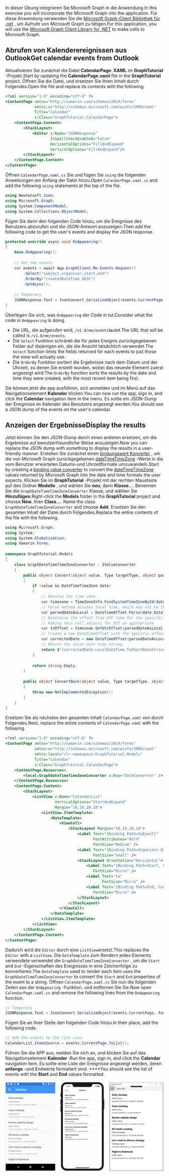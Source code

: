 <!-- markdownlint-disable MD002 MD041 -->

<span data-ttu-id="123f2-101">In dieser Übung integrieren Sie Microsoft Graph in die Anwendung.</span><span class="sxs-lookup"><span data-stu-id="123f2-101">In this exercise you will incorporate the Microsoft Graph into the application.</span></span> <span data-ttu-id="123f2-102">Für diese Anwendung verwenden Sie die [Microsoft Graph-Client Bibliothek für .net](https://github.com/microsoftgraph/msgraph-sdk-dotnet) , um Aufrufe von Microsoft Graph zu tätigen.</span><span class="sxs-lookup"><span data-stu-id="123f2-102">For this application, you will use the [Microsoft Graph Client Library for .NET](https://github.com/microsoftgraph/msgraph-sdk-dotnet) to make calls to Microsoft Graph.</span></span>

## <a name="get-calendar-events-from-outlook"></a><span data-ttu-id="123f2-103">Abrufen von Kalenderereignissen aus Outlook</span><span class="sxs-lookup"><span data-stu-id="123f2-103">Get calendar events from Outlook</span></span>

<span data-ttu-id="123f2-104">Aktualisieren Sie zunächst die Datei **CalendarPage. XAML** im **GraphTutorial** -Projekt.</span><span class="sxs-lookup"><span data-stu-id="123f2-104">Start by updating the **CalendarPage.xaml** file in the **GraphTutorial** project.</span></span> <span data-ttu-id="123f2-105">Öffnen Sie die Datei, und ersetzen Sie Ihren Inhalt durch Folgendes.</span><span class="sxs-lookup"><span data-stu-id="123f2-105">Open the file and replace its contents with the following.</span></span>

```xml
<?xml version="1.0" encoding="utf-8" ?>
<ContentPage xmlns="http://xamarin.com/schemas/2014/forms"
             xmlns:x="http://schemas.microsoft.com/winfx/2009/xaml"
             Title="Calendar"
             x:Class="GraphTutorial.CalendarPage">
    <ContentPage.Content>
        <StackLayout>
            <Editor x:Name="JSONResponse"
                    IsSpellCheckEnabled="False"
                    HorizontalOptions="FillAndExpand"
                    VerticalOptions="FillAndExpand"/>
        </StackLayout>
    </ContentPage.Content>
</ContentPage>
```

<span data-ttu-id="123f2-106">Öffnen `CalendarPage.xaml.cs` Sie und fügen Sie `using` die folgenden Anweisungen am Anfang der Datei hinzu.</span><span class="sxs-lookup"><span data-stu-id="123f2-106">Open `CalendarPage.xaml.cs` and add the following `using` statements at the top of the file.</span></span>

```cs
using Newtonsoft.Json;
using Microsoft.Graph;
using System.ComponentModel;
using System.Collections.ObjectModel;
```

<span data-ttu-id="123f2-107">Fügen Sie dann den folgenden Code hinzu, um die Ereignisse des Benutzers abzurufen und die JSON-Antwort anzuzeigen.</span><span class="sxs-lookup"><span data-stu-id="123f2-107">Then add the following code to get the user's events and display the JSON response.</span></span>

```cs
protected override async void OnAppearing()
{
    base.OnAppearing();

    // Get the events
    var events = await App.GraphClient.Me.Events.Request()
        .Select("subject,organizer,start,end")
        .OrderBy("createdDateTime DESC")
        .GetAsync();

    // Temporary
    JSONResponse.Text = JsonConvert.SerializeObject(events.CurrentPage, Formatting.Indented);
}
```

<span data-ttu-id="123f2-108">Überlegen Sie sich, was `OnAppearing` der Code in tut.</span><span class="sxs-lookup"><span data-stu-id="123f2-108">Consider what the code in `OnAppearing` is doing.</span></span>

- <span data-ttu-id="123f2-109">Die URL, die aufgerufen wird, `/v1.0/me/events`lautet.</span><span class="sxs-lookup"><span data-stu-id="123f2-109">The URL that will be called is `/v1.0/me/events`.</span></span>
- <span data-ttu-id="123f2-110">Die `Select` Funktion schränkt die für jedes Ereignis zurückgegebenen Felder auf diejenigen ein, die die Ansicht tatsächlich verwendet.</span><span class="sxs-lookup"><span data-stu-id="123f2-110">The `Select` function limits the fields returned for each events to just those the view will actually use.</span></span>
- <span data-ttu-id="123f2-111">Die `OrderBy` Funktion sortiert die Ergebnisse nach dem Datum und der Uhrzeit, zu denen Sie erstellt wurden, wobei das neueste Element zuerst angezeigt wird.</span><span class="sxs-lookup"><span data-stu-id="123f2-111">The `OrderBy` function sorts the results by the date and time they were created, with the most recent item being first.</span></span>

<span data-ttu-id="123f2-112">Sie können jetzt die app ausführen, sich anmelden und im Menü auf das Navigationselement **Kalender** klicken.</span><span class="sxs-lookup"><span data-stu-id="123f2-112">You can now run the app, sign in, and click the **Calendar** navigation item in the menu.</span></span> <span data-ttu-id="123f2-113">Es sollte ein JSON-Dump der Ereignisse im Kalender des Benutzers angezeigt werden.</span><span class="sxs-lookup"><span data-stu-id="123f2-113">You should see a JSON dump of the events on the user's calendar.</span></span>

## <a name="display-the-results"></a><span data-ttu-id="123f2-114">Anzeigen der Ergebnisse</span><span class="sxs-lookup"><span data-stu-id="123f2-114">Display the results</span></span>

<span data-ttu-id="123f2-115">Jetzt können Sie den JSON-Dump durch einen anderen ersetzen, um die Ergebnisse auf benutzerfreundliche Weise anzuzeigen.</span><span class="sxs-lookup"><span data-stu-id="123f2-115">Now you can replace the JSON dump with something to display the results in a user-friendly manner.</span></span> <span data-ttu-id="123f2-116">Erstellen Sie zunächst einen [bindungswert Konverter](/xamarin/xamarin-forms/xaml/xaml-basics/data-binding-basics#binding-value-converters) , um die von Microsoft Graph zurückgegebenen [dateTimeTimeZone](/graph/api/resources/datetimetimezone?view=graph-rest-1.0) -Werte in die vom Benutzer erwarteten Datums-und Uhrzeitformate umzuwandeln.</span><span class="sxs-lookup"><span data-stu-id="123f2-116">Start by creating a [binding value converter](/xamarin/xamarin-forms/xaml/xaml-basics/data-binding-basics#binding-value-converters) to convert the [dateTimeTimeZone](/graph/api/resources/datetimetimezone?view=graph-rest-1.0) values returned by Microsoft Graph into the date and time formats the user expects.</span></span> <span data-ttu-id="123f2-117">Klicken Sie im **GraphTutorial** -Projekt mit der rechten Maustaste auf den Ordner **Modelle** , und wählen Sie **neu**, dann **Klasse.**... Benennen Sie die `GraphDateTimeTimeZoneConverter` Klasse, und wählen Sie **Hinzufügen**.</span><span class="sxs-lookup"><span data-stu-id="123f2-117">Right-click the **Models** folder in the **GraphTutorial** project and choose **New**, then **Class...**. Name the class `GraphDateTimeTimeZoneConverter` and choose **Add**.</span></span> <span data-ttu-id="123f2-118">Ersetzen Sie den gesamten Inhalt der Datei durch Folgendes.</span><span class="sxs-lookup"><span data-stu-id="123f2-118">Replace the entire contents of the file with the following.</span></span>

```cs
using Microsoft.Graph;
using System;
using System.Globalization;
using Xamarin.Forms;

namespace GraphTutorial.Models
{
    class GraphDateTimeTimeZoneConverter : IValueConverter
    {
        public object Convert(object value, Type targetType, object parameter, CultureInfo culture)
        {
            if (value is DateTimeTimeZone date)
            {
                // Resolve the time zone
                var timezone = TimeZoneInfo.FindSystemTimeZoneById(date.TimeZone);
                // Parse method assumes local time, which may not be the case
                var parsedDateAsLocal = DateTimeOffset.Parse(date.DateTime);
                // Determine the offset from UTC time for the specific date
                // Making this call adjusts for DST as appropriate
                var tzOffset = timezone.GetUtcOffset(parsedDateAsLocal.DateTime);
                // Create a new DateTimeOffset with the specific offset from UTC
                var correctedDate = new DateTimeOffset(parsedDateAsLocal.DateTime, tzOffset);
                // Return the local date time string
                return $"{correctedDate.LocalDateTime.ToShortDateString()} {correctedDate.LocalDateTime.ToShortTimeString()}";
            }

            return string.Empty;
        }

        public object ConvertBack(object value, Type targetType, object parameter, CultureInfo culture)
        {
            throw new NotImplementedException();
        }
    }
}
```

<span data-ttu-id="123f2-119">Ersetzen Sie als nächstes den gesamten Inhalt `CalendarPage.xaml` von durch Folgendes.</span><span class="sxs-lookup"><span data-stu-id="123f2-119">Next, replace the entire contents of `CalendarPage.xaml` with the following.</span></span>

```xml
<?xml version="1.0" encoding="utf-8" ?>
<ContentPage xmlns="http://xamarin.com/schemas/2014/forms"
             xmlns:x="http://schemas.microsoft.com/winfx/2009/xaml"
             xmlns:local="clr-namespace:GraphTutorial.Models"
             Title="Calendar"
             x:Class="GraphTutorial.CalendarPage">
    <ContentPage.Resources>
        <local:GraphDateTimeTimeZoneConverter x:Key="DateConverter" />
    </ContentPage.Resources>
    <ContentPage.Content>
        <StackLayout>
            <ListView x:Name="CalendarList"
                      VerticalOptions="StartAndExpand"
                      Margin="10,10,10,10">
                <ListView.ItemTemplate>
                    <DataTemplate>
                        <ViewCell>
                            <StackLayout Margin="10,10,10,10">
                                <Label Text="{Binding Path=Subject}"
                                       FontAttributes="Bold"
                                       FontSize="Medium" />
                                <Label Text="{Binding Path=Organizer.EmailAddress.Name}"
                                       FontSize="Small" />
                                <StackLayout Orientation="Horizontal">
                                    <Label Text="{Binding Path=Start, Converter={StaticResource DateConverter}}"
                                       FontSize="Micro" />
                                    <Label Text="to"
                                           FontSize="Micro" />
                                    <Label Text="{Binding Path=End, Converter={StaticResource DateConverter}}"
                                       FontSize="Micro" />
                                </StackLayout>
                            </StackLayout>
                        </ViewCell>
                    </DataTemplate>
                </ListView.ItemTemplate>
            </ListView>
        </StackLayout>
    </ContentPage.Content>
</ContentPage>
```

<span data-ttu-id="123f2-120">Dadurch wird die `Editor` durch eine `ListView`ersetzt.</span><span class="sxs-lookup"><span data-stu-id="123f2-120">This replaces the `Editor` with a `ListView`.</span></span> <span data-ttu-id="123f2-121">Die `DataTemplate` zum Rendern jedes Elements verwendete verwendet die `GraphDateTimeTimeZoneConverter` , um die `Start` and `End` -Eigenschaften des Ereignisses in eine Zeichenfolge zu konvertieren.</span><span class="sxs-lookup"><span data-stu-id="123f2-121">The `DataTemplate` used to render each item uses the `GraphDateTimeTimeZoneConverter` to convert the `Start` and `End` properties of the event to a string.</span></span> <span data-ttu-id="123f2-122">Öffnen `CalendarPage.xaml.cs` Sie nun die folgenden Zeilen aus der `OnAppearing` -Funktion, und entfernen Sie Sie.</span><span class="sxs-lookup"><span data-stu-id="123f2-122">Now open `CalendarPage.xaml.cs` and remove the following lines from the `OnAppearing` function.</span></span>

```cs
// Temporary
JSONResponse.Text = JsonConvert.SerializeObject(events.CurrentPage, Formatting.Indented);
```

<span data-ttu-id="123f2-123">Fügen Sie an ihrer Stelle den folgenden Code hinzu.</span><span class="sxs-lookup"><span data-stu-id="123f2-123">In their place, add the following code.</span></span>

```cs
// Add the events to the list view
CalendarList.ItemsSource = events.CurrentPage.ToList();
```

<span data-ttu-id="123f2-124">Führen Sie die APP aus, melden Sie sich an, und klicken Sie auf das Navigationselement **Kalender** .</span><span class="sxs-lookup"><span data-stu-id="123f2-124">Run the app, sign in, and click the **Calendar** navigation item.</span></span> <span data-ttu-id="123f2-125">Es sollte eine Liste der Ereignisse angezeigt werden, deren **anfangs** -und Endwerte formatiert sind. \*\*\*\*</span><span class="sxs-lookup"><span data-stu-id="123f2-125">You should see the list of events with the **Start** and **End** values formatted.</span></span>

![Screenshot der Ereignistabelle](./images/calendar-page.png)
